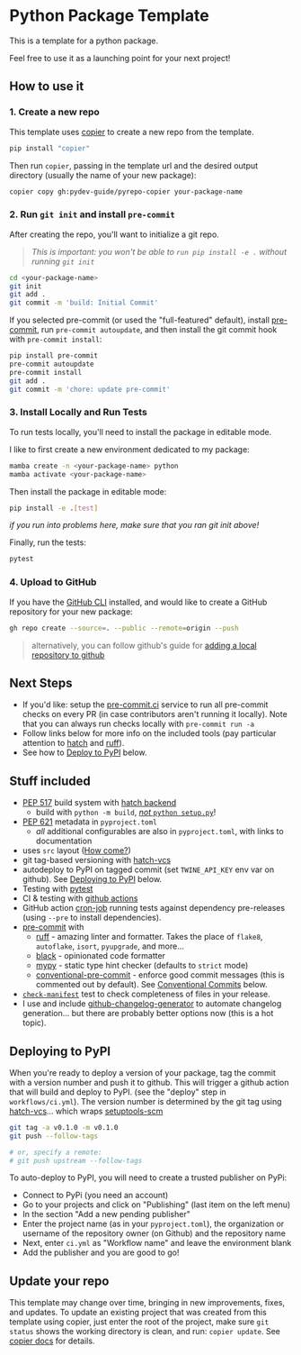 # Python Package Template

This is a template for a python package.

Feel free to use it as a launching point for your next project!

## How to use it

### 1. Create a new repo

This template uses [copier](https://copier.readthedocs.io/) to
create a new repo from the template.

```sh
pip install "copier"
```

Then run `copier`, passing in the template url and the desired
output directory (usually the name of your new package):

```sh
copier copy gh:pydev-guide/pyrepo-copier your-package-name
```

### 2. Run `git init` and install `pre-commit`

After creating the repo, you'll want to initialize a git repo.

> *This is important: you won't be able to `run pip install -e .`
without running `git init`*

```sh
cd <your-package-name>
git init
git add .
git commit -m 'build: Initial Commit'
```

If you selected pre-commit (or used the "full-featured" default),
install [pre-commit](https://pre-commit.com/), run `pre-commit autoupdate`,
and then install the git commit hook with `pre-commit install`:

```sh
pip install pre-commit
pre-commit autoupdate
pre-commit install
git add .
git commit -m 'chore: update pre-commit'
```

### 3. Install Locally and Run Tests

To run tests locally, you'll need to install the package in editable mode. 

I like to first create a new environment dedicated to my package:

```sh
mamba create -n <your-package-name> python
mamba activate <your-package-name>
```

Then install the package in editable mode:

```sh
pip install -e .[test]
```

*if you run into problems here, make sure that you ran git init above!*

Finally, run the tests:

```sh
pytest
```

### 4. Upload to GitHub

If you have the [GitHub CLI](https://cli.github.com/) installed, and would like
to create a GitHub repository for your new package:

```sh
gh repo create --source=. --public --remote=origin --push
```

> alternatively, you can follow github's guide for
> [adding a local repository to github](https://docs.github.com/en/get-started/importing-your-projects-to-github/importing-source-code-to-github/adding-locally-hosted-code-to-github#adding-a-local-repository-to-github-using-git)

## Next Steps

- If you'd like: setup the [pre-commit.ci](https://pre-commit.ci/) service to
  run all pre-commit checks on every PR (in case contributors aren't running it
  locally).  Note that you can always run checks locally with `pre-commit run
  -a`
- Follow links below for more info on the included tools (pay particular
  attention to [hatch](https://hatch.pypa.io/) and
  [ruff](https://beta.ruff.rs/docs/)).
- See how to [Deploy to PyPI](#deploying-to-pypi) below.

## Stuff included

- [PEP 517](https://peps.python.org/pep-0517/) build system with [hatch
  backend](https://hatch.pypa.io/)
  - build with `python -m build`, [*not* `python
    setup.py`](https://blog.ganssle.io/articles/2021/10/setup-py-deprecated.html)!
- [PEP 621](https://peps.python.org/pep-0621/) metadata in `pyproject.toml`
  - *all* additional configurables are also in `pyproject.toml`, with
  links to documentation
- uses `src` layout ([How come?](https://hynek.me/articles/testing-packaging/))
- git tag-based versioning with [hatch-vcs](https://github.com/ofek/hatch-vcs)
- autodeploy to PyPI on tagged commit (set `TWINE_API_KEY` env var on github). See [Deploying to PyPI](#deploying-to-pypi) below.
- Testing with [pytest](https://docs.pytest.org/en/7.1.x/)
- CI & testing with [github actions](https://docs.github.com/en/actions)
- GitHub action
  [cron-job](https://docs.github.com/en/actions/using-workflows/events-that-trigger-workflows#schedule)
  running tests against dependency pre-releases (using `--pre` to install
  dependencies).
- [pre-commit](https://pre-commit.com/) with
  - [ruff](https://github.com/charliermarsh/ruff) - amazing linter and
    formatter. Takes the place of `flake8`, `autoflake`, `isort`, `pyupgrade`,
    and more...
  - [black](https://github.com/psf/black) - opinionated code formatter
  - [mypy](https://github.com/python/mypy) - static type hint checker (defaults
    to `strict` mode)
  - [conventional-pre-commit](https://github.com/compilerla/conventional-pre-commit) - enforce good commit messages (this is commented out by default). See [Conventional Commits](#thoughts-on-conventional-commits) below.
- [`check-manifest`](https://github.com/mgedmin/check-manifest) test to check
  completeness of files in your release.
- I use and include [github-changelog-generator](https://github.com/github-changelog-generator/github-changelog-generator) to automate changelog generation... but there are probably better options now (this is a hot topic).

## Deploying to PyPI

When you're ready to deploy a version of your package, tag the commit with a version number and
push it to github.  This will trigger a github action that will build and deploy
to PyPI. (see the "deploy" step in `workflows/ci.yml`). The version number is determined by the git tag using
[hatch-vcs](https://github.com/ofek/hatch-vcs)... which wraps
[setuptools-scm](https://github.com/pypa/setuptools_scm/)


```sh
git tag -a v0.1.0 -m v0.1.0
git push --follow-tags

# or, specify a remote:
# git push upstream --follow-tags
```


To auto-deploy to PyPI, you will need to create a trusted publisher on PyPi:

- Connect to PyPi (you need an account)
- Go to your projects and click on "Publishing" (last item on the left menu)
- In the section "Add a new pending publisher"
- Enter the project name (as in your `pyproject.toml`), the organization or username of the repository owner (on Github) and the repository name
- Next, enter `ci.yml` as "Workflow name" and leave the environment blank
- Add the publisher and you are good to go!


## Update your repo

This template may change over time, bringing in new improvements, fixes, and
updates.  To update an existing project that was created from this template
using copier, just enter the root of the project, make sure `git status` shows
the working directory is clean, and run: `copier update`.  See [copier
docs](https://copier.readthedocs.io/en/stable/updating/) for details.
